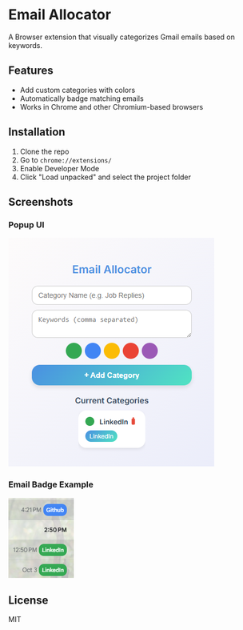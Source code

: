 # Email Allocator

A Browser extension that visually categorizes Gmail emails based on keywords.

## Features

- Add custom categories with colors
- Automatically badge matching emails
- Works in Chrome and other Chromium-based browsers

## Installation

1. Clone the repo
2. Go to `chrome://extensions/`
3. Enable Developer Mode
4. Click "Load unpacked" and select the project folder

## Screenshots

### Popup UI

![Popup UI](screenshots/Popup.png)

### Email Badge Example

![Email Badge](screenshots/badge.png)

## License

MIT
